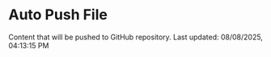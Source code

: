 # Auto Push File

Content that will be pushed to GitHub repository.
Last updated: 08/08/2025, 04:13:15 PM